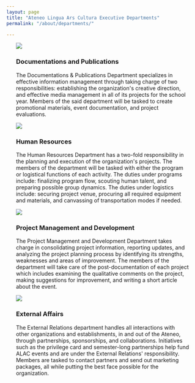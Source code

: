 ```yaml
---
layout: page
title: "Ateneo Lingua Ars Cultura Executive Departments"
permalink: "/about/departments/"

---
```

<style>
    header {
        text-align: center;
    }
</style>
<div class="slick-slider-class" data-slick='{
  "dots": true,
  "infinite": true,
  "speed": 300,
  "slidesToShow": 1,
  "adaptiveHeight": true,
  "autoplaySpeed": 10000,
  "autoplay":true
}' style="margin-left:5%;max-width:90%;">
    <div>
        <img src="http://i.imgur.com/6Kh62o3.jpg" style="max-height: 100%;" />
        <h3>Documentations and Publications</h3>
        <p>The Documentations & Publications Department specializes in effective information management through taking charge of two responsibilities: establishing the organization's creative direction, and effective media management in all of its projects for the school year. Members of the said department will be tasked to create promotional materials, event documentation, and project evaluations. </p>
    </div>
    <div>
        <img src="http://i.imgur.com/vQbhLZH.jpg" style="max-height: 100%;" />
        <h3>Human Resources </h3>
        <p>The Human Resources Department has a two-fold responsibility in the planning and execution of the organization's projects. The members of the department will be tasked with either the program or logistical functions of each activity. The duties under programs include: finalizing program flow, scouting human talent, and preparing possible group dynamics. The duties under logistics include: securing project venue, procuring all required equipment and materials, and canvassing of transportation modes if needed.</p>
    </div>
    <div>
        <img src="https://cloud.githubusercontent.com/assets/1387307/10488147/d9cd8398-72c9-11e5-94c8-123f1ac5087e.jpg" style="max-height: 100%;" />
        <h3>Project Management and Development</h3>
        <p>The Project Management and Development Department takes charge in consolidating project information, reporting updates, and analyzing the project planning process by identifying its strengths, weaknesses and areas of improvement. The members of the department will take care of the post-documentation of each project which includes examining the qualitative comments on the project, making suggestions for improvement, and writing a short article about the event.</p>
    </div>
    <div>
        <img src="https://cloud.githubusercontent.com/assets/1387307/10488146/d9c5bfc8-72c9-11e5-84c7-30ca1667a98e.jpg" style="max-height: 100%;" />
        <h3>External Affairs</h3>
        <p>The External Relations department handles all interactions with other organizations and establishments, in and out of the Ateneo, through partnerships, sponsorships, and collaborations. Initiatives such as the privilege card and semester-long partnerships help fund ALAC events and are under the External Relations' responsibility. Members are tasked to contact partners and send out marketing packages, all while putting the best face possible for the organization.</p>
    </div>
</div>